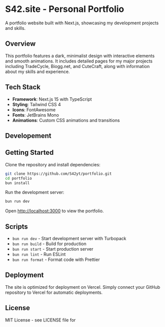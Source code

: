 # S42.site - Personal Portfolio

A portfolio website built with Next.js, showcasing my development projects and skills.

## Overview

This portfolio features a dark, minimalist design with interactive elements and smooth animations. It includes detailed pages for my major projects including TradeCycle, Biogg.net, and CuteCraft, along with information about my skills and experience.

## Tech Stack

- **Framework**: Next.js 15 with TypeScript
- **Styling**: Tailwind CSS 4
- **Icons**: FontAwesome
- **Fonts**: JetBrains Mono
- **Animations**: Custom CSS animations and transitions

## Developement

## Getting Started

Clone the repository and install dependencies:

```bash
git clone https://github.com/S42yt/portfolio.git
cd portfolio
bun install
```

Run the development server:

```bash
bun run dev
```

Open [http://localhost:3000](http://localhost:3000) to view the portfolio.

## Scripts

- `bun run dev` - Start development server with Turbopack
- `bun run build` - Build for production
- `bun run start` - Start production server
- `bun run lint` - Run ESLint
- `bun run format` - Format code with Prettier

## Deployment

The site is optimized for deployment on Vercel. Simply connect your GitHub repository to Vercel for automatic deployments.

## License

MIT License - see LICENSE file for